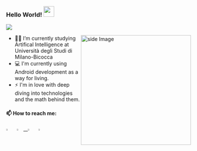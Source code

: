   ### Hello World!  <img src="https://github.com/sciencepal/sciencepal/blob/master/assets/Hi.gif" width="29px">
  ![](https://komarev.com/ghpvc/?username=hamedsj&label=Profile%20Visits&color=yellowgreen&style=flat)
  

<img src="https://media.giphy.com/media/3o7qDXzmWyT3BgcyGc/giphy.gif" alt="side Image" align="right" width="300" height="auto" />

  - 🧑‍🎓 I’m currently studying Artifical Intelligence at Università degli Studi di Milano-Bicocca 
  - 💻 I'm currently using Android development as a way for living.
  - ⚡ I'm in love with deep diving into technologies and the math behind them.
  
  #### 📫 How to reach me:
  
  [<img src="https://img.icons8.com/color/48/000000/linkedin.png" width="3.5%"/>](https://www.linkedin.com/in/hamid-reza-shajaravi-187a5a102/) &nbsp;
  <a href="mailto:hamedsj5@gmail.com"> <img src="https://img.icons8.com/fluent/48/000000/gmail.png" width="3.5%"/> &nbsp;
  [<img src="https://img.icons8.com/fluent/48/000000/telegram-app.png" width="3.5%"/>](https://telegram.me/hamedsj5)  &nbsp;
  [<img src="https://img.icons8.com/fluent/48/000000/instagram-new.png" width="3.5%"/>](https://www.instagram.com/hamedsj5/)
  
